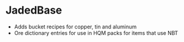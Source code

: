# JadedBase
* Adds bucket recipes for copper, tin and aluminum
* Ore dictionary entries for use in HQM packs for items that use NBT
